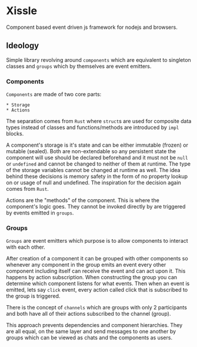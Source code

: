# Xissle

Component based event driven js framework for nodejs and browsers.

## Ideology

Simple library revolving around `components` which are equivalent to singleton classes and `groups`
which by themselves are event emitters.

### Components

`Components` are made of two core parts:

    * Storage
    * Actions

The separation comes from `Rust` where `struct`s are used for composite data types instead of
classes and functions/methods are introduced by `impl` blocks.

A component's storage is it's state and can be either immutable (frozen) or mutable (sealed).
Both are non-extendable so any persistent state the component will use should be declared beforehand
and it must not be `null` or `undefined` and cannot be changed to neither of them at runtime.
The type of the storage variables cannot be changed at runtime as well. The idea behind these
decisions is memory safety in the form of no property lookup on or usage of null and undefined.
The inspiration for the decision again comes from `Rust`.

Actions are the "methods" of the component. This is where the component's logic goes. They cannot be
invoked directly by are triggered by events emitted in `groups`.

### Groups

`Groups` are event emitters which purpose is to allow components to interact with each other.

After creation of a component it can be grouped with other components so whenever any component in
the group emits an event every other component including itself can receive the event and can act
upon it. This happens by action subscription. When constructing the group you can determine which
component listens for what events. Then when an event is emitted, lets say `click` event, every
action called click that is subscribed to the group is triggered.

There is the concept of `channels` which are groups with only 2 participants and both have all of
their actions subscribed to the channel (group).

This approach prevents dependencies and component hierarchies. They are all equal, on the same layer
and send messages to one another by groups which can be viewed as chats and the components as users.
